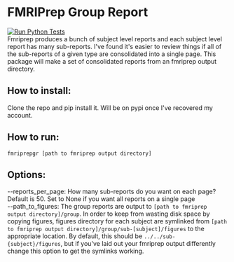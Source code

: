 # FMRIPrep Group Report
[![Run Python Tests](https://github.com/nimh-comppsych/fmriprep-group-report/actions/workflows/ci.yml/badge.svg)](https://github.com/nimh-comppsych/fmriprep-group-report/actions/workflows/ci.yml)  
Fmriprep produces a bunch of subject level reports and each subject level report has many sub-reports. 
I've found it's easier to review things if all of the sub-reports of a given type are consolidated into a single page. 
This package will make a set of consolidated reports from an fmriprep output directory.

## How to install:
Clone the repo and pip install it. Will be on pypi once I've recovered my account.

## How to run:
`fmriprepgr [path to fmriprep output directory]`

## Options: 
--reports_per_page: How many sub-reports do you want on each page? Default is 50. 
Set to None if you want all reports on a single page  
--path_to_figures: The group reports are output to 
`[path to fmriprep output directory]/group`. 
In order to keep from wasting disk space by copying figures, figures directory for each subject are symlinked from
`[path to fmriprep output directory]/group/sub-[subject]/figures` to the appropriate location.
By default, this should be `../../sub-{subject}/figures`, but if you've laid out your fmriprep output differently
change this option to get the symlinks working.
